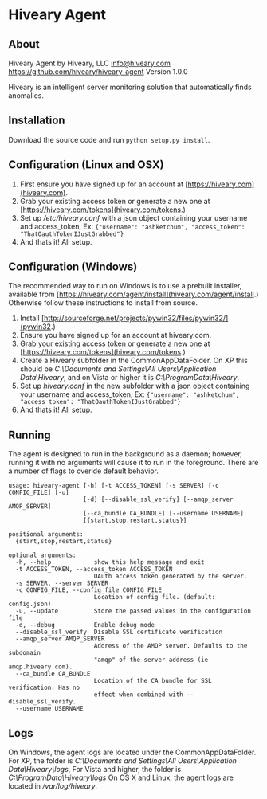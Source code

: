 
Hiveary Agent
=============

About
-----

Hiveary Agent by Hiveary, LLC <info@hiveary.com>
<https://github.com/hiveary/hiveary-agent>
Version 1.0.0

Hiveary is an intelligent server monitoring solution that automatically finds anomalies.


Installation
--------------------------

Download the source code and run `python setup.py install`.


Configuration (Linux and OSX)
--------------------------

1. First ensure you have signed up for an account at [https://hiveary.com](hiveary.com).
2. Grab your existing access token or generate a new one at [https://hiveary.com/tokens](hiveary.com/tokens.)
3. Set up _/etc/hiveary.conf_ with a json object containing your username and access_token, Ex:
  `{"username": "ashketchum", "access_token": "ThatOauthTokenIJustGrabbed"}`
4. And thats it! All setup.


Configuration (Windows)
--------------------------

The recommended way to run on Windows is to use a prebuilt installer, available
from [https://hiveary.com/agent/install](hiveary.com/agent/install.) Otherwise follow these instructions to install from source.

1. Install [http://sourceforge.net/projects/pywin32/files/pywin32/](pywin32.)
2. Ensure you have signed up for an account at hiveary.com.
3. Grab your existing access token or generate a new one at [https://hiveary.com/tokens](hiveary.com/tokens.)
4. Create a Hiveary subfolder in the CommonAppDataFolder. On XP this should be _C:\Documents and Settings\All Users\Application Data\Hiveary_, and on Vista or higher it is _C:\ProgramData\Hiveary_.
4. Set up _hiveary.conf_ in the new subfolder with a json object containing your username and access_token, Ex:
  `{"username": "ashketchum", "access_token": "ThatOauthTokenIJustGrabbed"}`
5. And thats it! All setup.


Running
---------

The agent is designed to run in the background as a daemon; however, running it
with no arguments will cause it to run in the foreground.
There are a number of flags to overide default behavior.

    usage: hiveary-agent [-h] [-t ACCESS_TOKEN] [-s SERVER] [-c CONFIG_FILE] [-u]
                         [-d] [--disable_ssl_verify] [--amqp_server AMQP_SERVER]
                         [--ca_bundle CA_BUNDLE] [--username USERNAME]
                         [{start,stop,restart,status}]

    positional arguments:
      {start,stop,restart,status}

    optional arguments:
      -h, --help            show this help message and exit
      -t ACCESS_TOKEN, --access_token ACCESS_TOKEN
                            OAuth access token generated by the server.
      -s SERVER, --server SERVER
      -c CONFIG_FILE, --config_file CONFIG_FILE
                            Location of config file. (default: config.json)
      -u, --update          Store the passed values in the configuration file
      -d, --debug           Enable debug mode
      --disable_ssl_verify  Disable SSL certificate verification
      --amqp_server AMQP_SERVER
                            Address of the AMQP server. Defaults to the subdomain
                            "amqp" of the server address (ie amqp.hiveary.com).
      --ca_bundle CA_BUNDLE
                            Location of the CA bundle for SSL verification. Has no
                            effect when combined with --disable_ssl_verify.
      --username USERNAME


Logs
--------------------------
On Windows, the agent logs are located under the CommonAppDataFolder. For XP, the folder is _C:\Documents and Settings\All Users\Application Data\Hiveary\logs_, For Vista and higher, the folder is _C:\ProgramData\Hiveary\logs_
On OS X and Linux, the agent logs are located in _/var/log/hiveary_.
